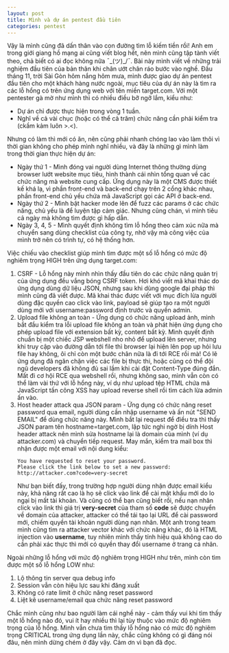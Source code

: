 ```yaml
---
layout: post
title: Mình và dự án pentest đầu tiên
categories: pentest
---
```

Vậy là mình cũng đã dấn thân vào con đường tìm lỗ kiếm tiền rồi! Anh em trong giới giang hồ mạng ai cũng viết blog hết, nên mình cũng tập tành viết theo, chả biết có ai đọc không nữa ¯\_(ツ)_/¯. Bài này mình viết về những trải nghiệm đầu tiên của bản thân khi chân ướt chân ráo bước vào nghề. Đầu tháng 11, trời Sài Gòn hôm nắng hôm mưa, mình được giao dự án pentest đầu tiên cho một khách hàng nước ngoài, mục tiêu của dự án này là tìm ra các lỗ hổng có trên ứng dụng web với tên miền target.com. Với một pentester gà mờ như mình thì có nhiều điều bỡ ngỡ lắm, kiểu như:
* Dự án chỉ được thực hiện trong vòng 1 tuần.
* Nghĩ về cả vài chục (hoặc có thể cả trăm) chức năng cần phải kiểm tra (ckầm kảm luôn >.<).

Nhưng có làm thì mới có ăn, nên cũng phải nhanh chóng lao vào làm thôi vì thời gian không cho phép mình nghĩ nhiều, và đây là những gì mình làm trong thời gian thực hiện dự án:
* Ngày thứ 1 - Mình đóng vai người dùng Internet thông thường dùng browser lướt website mục tiêu, hình thành cái nhìn tổng quan về các chức năng mà website cung cấp. Ứng dụng này là một CMS được thiết kế khá lạ, vì phần front-end và back-end chạy trên 2 cổng khác nhau, phần front-end chủ yếu chứa mã JavaScript gọi các API ở back-end.
* Ngày thứ 2 - Mình bật hacker mode lên để fuzz các params ở các chức năng, chủ yếu là để luyện tập cảm giác. Nhưng cũng chán, vì mình tiêu cả ngày mà không tìm được gì hấp dẫn.
* Ngày 3, 4, 5 - Mình quyết định không tìm lỗ hổng theo cảm xúc nữa mà chuyển sang dùng checklist của công ty, nhờ vậy mà công việc của mình trở nên có trình tự, có hệ thống hơn.

Việc chiếu vào checklist giúp mình tìm được một số lỗ hổng có mức độ nghiêm trọng HIGH trên ứng dụng target.com:
1. CSRF - Lỗ hổng này mình nhìn thấy đầu tiên do các chức năng quản trị của ứng dụng đều vắng bóng CSRF token. Hơi khó viết mã khai thác do ứng dụng dùng dữ liệu JSON, nhưng sau khi dùng google đại pháp thì mình cũng đã viết được. Mã khai thác được viết với mục đích lừa người dùng đặc quyền cao click vào link, payload sẽ giúp tạo ra một người dùng mới với username:password định trước và quyền admin.
1. Upload file không an toàn - Ứng dụng có chức năng upload ảnh, mình bắt đầu kiểm tra lỗi upload file không an toàn và phát hiện ứng dụng cho phép upload file với extension bất kỳ, content bất kỳ. Mình quyết định chuẩn bị một chiếc JSP webshell nho nhỏ để upload lên server, nhưng khi truy cập vào đường dẫn tới file thì browser lại hiện lên pop up hỏi lưu file hay không, ôi chỉ còn một bước chân nữa là đi tới RCE rồi mà! Có lẽ ứng dụng đã ngăn chặn việc các file bị thực thi, hoặc cũng có thể đội ngũ developers đã không đủ sai lầm khi cài đặt Content-Type đúng đắn. Mất đi cơ hội RCE qua webshell rồi, nhưng không sao, mình vẫn còn có thể làm vài thứ với lỗ hổng này, ví dụ như upload tệp HTML chứa mã JavaScript tấn công XSS hay upload reverse shell rồi tìm cách lừa admin ấn vào.
1. Host header attack qua JSON param - Ứng dụng có chức năng reset password qua email, người dùng cần nhập username và ấn nút "SEND EMAIL" để dùng chức năng này. Mình bắt lại request để điều tra thì thấy JSON param tên hostname=target.com, lập tức nghi ngờ bị dính Host header attack nên mình sửa hostname lại là domain của mình (ví dụ attacker.com) và chuyển tiếp request. May mắn, kiểm tra mail box thì nhận được một email với nội dung kiểu:
    ```Hello, username
    You have requested to reset your password.
    Please click the link below to set a new password: http://attacker.com?code=very-secret
    ```
    Như bạn biết đấy, trong trường hợp người dùng nhận được email kiểu này, khả năng rất cao là họ sẽ click vào link để cài mật khẩu mới do lo ngại bị mất tài khoản. Và cũng có thể bạn cũng biết rồi, nếu nạn nhân click vào link thì giá trị **very-secret** của tham số **code** sẽ được chuyển về domain của attacker, attacker có thể tái tạo lại URL để cài password mới, chiếm quyền tài khoản người dùng nạn nhân. Một anh trong team mình cũng tìm ra attacker vector khác với chức năng khác, đó là HTML injection vào **username**, tuy nhiên mình thấy tính hiệu quả không cao do cần phải xác thực thì mới có quyền thay đổi username ở trang cá nhân.

Ngoài những lỗ hổng với mức độ nghiêm trọng HIGH như trên, mình còn tìm được một số lỗ hổng LOW như:
1. Lộ thông tin server qua debug info
1. Session vẫn còn hiệu lực sau khi đăng xuất
1. Không có rate limit ở chức năng reset password
1. Liệt kê username/email qua chức năng reset password

Chắc mình cũng như bao người làm cái nghề này - cảm thấy vui khi tìm thấy một lỗ hổng nào đó, vui ít hay nhiều thì lại tùy thuộc vào mức độ nghiêm trọng của lỗ hổng. Mình vẫn chưa tìm thấy lỗ hổng nào có mức độ nghiêm trọng CRITICAL trong ứng dụng lần này, chắc cũng không có gì đáng nói đâu, nên mình dừng chém ở đây vậy. Cảm ơn vì bạn đã đọc.
